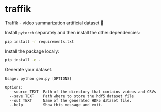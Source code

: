 # traffik
Traffik - video summarization artificial dataset 🚗

Install `pytorch` separately and then install the other dependencies:

```bash
pip install -r requirements.txt
```


Install the package locally: 

```bash
pip install -e .
```

Generate your dataset.

```
Usage: python gen.py [OPTIONS]

Options:
  --source TEXT  Path of the directory that contains videos and CSVs
  --save TEXT    Path where to store the hdf5 dataset file
  --out TEXT     Name of the generated HDF5 dataset file.
  --help         Show this message and exit.
```